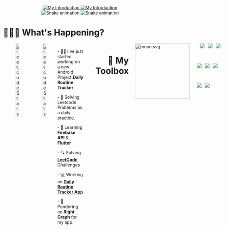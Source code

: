 <div align="center">
    <a href="#gh-dark-mode-only">
        <img src="https://readme-typing-svg.demolab.com?font=Fira+Code&weight=900&size=26&duration=2000&pause=200&color=blue&background=2A2E3425&center=true&vCenter=true&&lines=Hello!+I'm+Rahul+Somani;..My+Skills..;App+Developer;Java+Developer;UI+Designer;Software+Developer;Problem+Solving" alt="My Introduction">
    </a>
    <a href="#gh-light-mode-only">
        <img src="https://readme-typing-svg.demolab.com?font=Fira+Code&weight=900&size=26&duration=2000&pause=200&color=41b883&background=2A2E3425&center=true&vCenter=true&&lines=Hello!+I'm+Rahul+Somani;..My+Skills..;App+Developer;Java+Developer;UI+Designer;Software+Developer;Problem+Solving" alt="My Introduction">
    </a>
</div>


<div align="center">
    <!-- Contribution Heatmap with Snake Animation -->
    <img src="resources/ocean.svg?color_snake=#15F8EB&color_dots=#bfd6f6,#8dbdff,#64a1f4,#4b91f1,#3c7dd9#gh-dark-mode-only" alt="Snake animation">
    <img src="resources/github-snake.svg?color_snake=#15F8EB&color_dots=#bfd6f6,#8dbdff,#64a1f4,#4b91f1,#3c7dd9#gh-light-mode-only" alt="Snake animation">
</div>

<div>
<h1>👨🏻‍💻 What's Happening?</h1>
    <div style="display: flex; justify-content: space-around; align-items: flex-start; gap: 20px;">
<a href="https://leetcode.com/RahulSomani#gh-dark-mode-only">
        <img align="right" width="40%" src="https://leetcard.jacoblin.cool/RahulSomani?theme=transparent&font=Noto%20Serif%20Sinhala&ext=heatmap&border=2&radius=20#gh-dark-mode-only" alt="Leetcode Stats">
    </a>
    <a  href="https://leetcode.com/RahulSomani#gh-light-mode-only">
        <img align="right" width="40%" src="https://leetcard.jacoblin.cool/RahulSomani?theme=wtf&font=Noto%20Serif%20Sinhala&ext=heatmap&border=2&radius=20#gh-light-mode-only" alt="Leetcode Stats">
    </a>
<div align="left" >
<br>
- 👨‍🎓 I've just started working on a new Android Project:<strong>Daily Routine Tracker</strong>.
<p></p>
- 🐣 Solving Leetcode Problems as a daily practice.
<p></p>
- 🌱 Learning <strong>Firebase API</strong> & <strong>Flutter</strong>
<p></p>
- 🔍 Solving <a href="https://leetcode.com/somani-rahul/" alt="link to leetcode"><strong>LeetCode</strong></a> Challenges
<p></p>
- 💻 Working on <a href="https://www.github.com/somani-rahul/Daily-Routine-Tracker-App" alt="link to the app"><strong>Daily Routine Tracker App</strong></a>
<p></p>
- 🤔 Pondering on <strong>Right Graph </strong> for my app.
<p></p>
</div>
<br>
<br>
        
<h1 align="right">🧰 My Toolbox </h1> 

<div style="display: flex; justify-content: space-around; align-items: flex-start; gap: 20px;">
    <img align="left" width="180" src="https://moon-svg.minung.dev/moon.svg?size=135&theme=ray&rotate=0" alt="moon.svg">
<div align=right style="display: flex; flex-direction: column; gap: 10px;">
    <div style="display: flex; gap: 10px;">
        <br>
    <a href="" >
        <img src="https://img.shields.io/badge/C++-050505?style=for-the-badge&logo=gcc"/>
    </a>
    <a href="">
         <img src="https://img.shields.io/badge/Python-050505?style=for-the-badge&logo=python"/>
    </a>
    <a href="">
         <img src="https://img.shields.io/badge/Flutter-050505?style=for-the-badge&logo=flutter"/>
    </a>
    </div>
<p></p>
    <div style="display: flex; gap: 10px;">
    <a href="">
         <img src="https://img.shields.io/badge/Sqlite-050505?style=for-the-badge&logo=sqlite"/>
    </a>
    <a href="">
         <img src="https://img.shields.io/badge/Java%20Development-050505?style=for-the-badge&logo=java"/>
    </a>
    <a href="">
         <img src="https://img.shields.io/badge/Github-050505?style=for-the-badge&logo=github"/>
    </a>
    </div>
<p></p>
    <div style="display: flex; gap: 10px;">
    <a href="">
         <img src="https://img.shields.io/badge/VS code-050505?style=for-the-badge&logo=vscode"/>
    </a>
    <a href="">
         <img src="https://img.shields.io/badge/Android Development-050505?style=for-the-badge&logo=android"/>
    </a>
    </div>
</div>
<br>
<br>
<div align="center">
</div>
<br>

<h1 align="left">🧰 Github Stats </h1> 
<div align="center">
<span align="left">
    <!--github most used languages-->
   <a href="#gh-dark-mode-only">
        <img src="https://github-readme-stats.vercel.app/api/top-langs/?username=somani-rahul&theme=github_dark&layout=compact#gh-dark-mode-only" alt="Leetcode Stats" style="width: 49%; height: 200px;">
    </a>
    <a href="#gh-light-mode-only">
        <img src="https://github-readme-stats.vercel.app/api/top-langs/?username=somani-rahul&theme=vue&layout=compact#gh-light-mode-only" alt="Leetcode Stats" style="width: 49%; height: 200px;"> 
    </a>
</span>

<span align="right">
    <!-- Github Streak Stats -->
    <a href="#gh-dark-mode-only">
        <img src="https://github-readme-streak-stats.herokuapp.com?user=somani-rahul&border_radius=8&theme=github-dark-blue&date_format=j%20M%5B%20Y%5D#gh-dark-mode-only" alt="GitHub Streak" style="width: 49%; height: 200px;">
    </a>
    <a href="#gh-light-mode-only">
        <img src="https://github-readme-streak-stats.herokuapp.com?user=somani-rahul&border_radius=8&theme=vue&date_format=j%20M%5B%20Y%5D#gh-light-mode-only" alt="GitHub Streak" style="width: 49%; height: 200px;">
    </a>
</span>
</div>
<br>
<br>
<h1 align="left">🔖 Featured Repository</h1> 
<div align="center">
    <!-- Account Assistant Repo -->
    <a  href="https://github.com/somani-rahul/Account_Assistant#gh-dark-mode-only">
        <img style="width:49%" src="https://github-readme-stats-gray-three.vercel.app/api/pin/?username=somani-rahul&repo=Account_Assistant&theme=github_dark#gh-dark-mode-only" alt="SoundState Repo">
    </a>
    <a href="https://github.com/somani-rahul/Account_Assistant#gh-light-mode-only">
        <img style="width:49%" src="https://github-readme-stats-gray-three.vercel.app/api/pin/?username=somani-rahul&repo=Account_Assistant&theme=vue#gh-light-mode-only" alt="SoundState Repo">
    </a>
    <!-- Java File Transfer Repo -->
    <a href="https://github.com/somani-rahul/File_Transfer_Software#gh-dark-mode-only">
        <img style="width:49%" src="https://github-readme-stats-gray-three.vercel.app/api/pin/?username=somani-rahul&repo=File_Transfer_Software&theme=github_dark#gh-dark-mode-only" alt="File Transfer Repo">
    </a>
    <a href="https://github.com/somani-rahul/File_Transfer_Software#gh-light-mode-only">
        <img style="width:49%" src="https://github-readme-stats-gray-three.vercel.app/api/pin/?username=somani-rahul&repo=File_Transfer_Software&theme=vue#gh-light-mode-only" alt="LeetCode Java Repo">
    </a>
</div>
<br>
<br>
<div align="center">
    <!-- Github Activity Graph -->
    <a href="#gh-dark-mode-only">
        <img src="https://github-readme-activity-graph.vercel.app/graph?username=somani-rahul&theme=github-dark&point=00000000&radius=16#gh-dark-mode-only" alt="GitHub Activity Graph">
    </a>
    <a href="#gh-light-mode-only">
        <img src="https://github-readme-activity-graph.vercel.app/graph?username=somani-rahul&theme=github-light&point=00000000&radius=16#gh-light-mode-only" alt="GitHub Activity Graph">
    </a>
</div>
<br>
<h1 align="left">🌟 Credit & Thank You!</h1> 
<div style="display: flex; justify-content: space-around; align-items: flex-start; gap: 20px;">
<div style="width:49%" align="left">Appreciate the wonderful contributions from the community.If you like their work, give a star to their repo and make your Github README shines
</div>
<div align="right" style="width:49%">
  <!-- Daily Quotes -->
    <a href="#gh-dark-mode-only">
        <img style="width:50%;" src="https://readme-daily-quotes.vercel.app/api?font=trebuchet_ms#gh-dark-mode-only" alt="daily quotes">
    </a>
    <a href="#gh-light-mode-only">
        <img style="width:50%" src="https://readme-daily-quotes.vercel.app/api?font=trebuchet_ms&theme=vue#gh-light-mode-only" alt="daily quotes">
    </a>
</div>
</div>
<div align="center">
  <!-- Wave Animation -->
    
![Wave Animation - Dark Mode](resources/wave_animation_dark.svg#gh-dark-mode-only)
  ![Wave Animation - Light Mode](resources/wave_animation_light.svg#gh-light-mode-only)

  <!-- Themed Line -->
  ![Themed Line - Dark Mode](resources/themed_line_dark.svg#gh-dark-mode-only)
  ![Themed Line - Light Mode](resources/themed_line_light.svg#gh-light-mode-only)

</div>

<div align="center">
  <!-- Profile Views -->
    <h4 align="center">Profile Views</h4>
    <a href="">
        <img style="width:30%;" src="https://profile-counter.glitch.me/{somani-rahul}/count.svg" alt="somani-rahul :: Visitor's Count" alt="Profile Count">
    </a>
</div>

